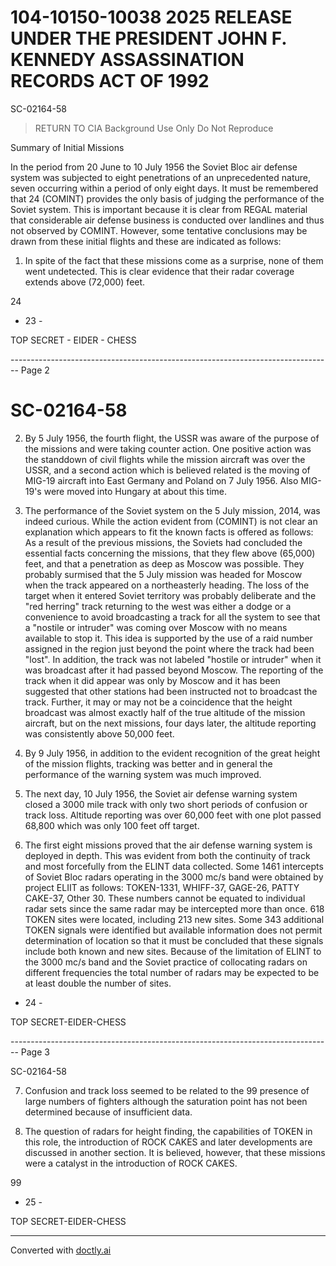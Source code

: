 # 104-10150-10038 2025 RELEASE UNDER THE PRESIDENT JOHN F. KENNEDY ASSASSINATION RECORDS ACT OF 1992

SC-02164-58

> RETURN TO CIA
> Background Use Only
> Do Not Reproduce

Summary of Initial Missions

In the period from 20 June to 10 July 1956 the Soviet Bloc air defense system was subjected to eight penetrations of an unprecedented nature, seven occurring within a period of only eight days. It must be remembered that 24 (COMINT) provides the only basis of judging the performance of the Soviet system. This is important because it is clear from REGAL material that considerable air defense business is conducted over landlines and thus not observed by COMINT. However, some tentative conclusions may be drawn from these initial flights and these are indicated as follows:

1.  In spite of the fact that these missions come as a surprise, none of them went undetected. This is clear evidence that their radar coverage extends above (72,000) feet.

24

- 23 -

TOP SECRET - EIDER - CHESS


-------------------------------------------------------------------------------- Page 2

# SC-02164-58

2. By 5 July 1956, the fourth flight, the USSR was aware of the purpose of the missions and were taking counter action. One positive action was the standdown of civil flights while the mission aircraft was over the USSR, and a second action which is believed related is the moving of MIG-19 aircraft into East Germany and Poland on 7 July 1956. Also MIG-19's were moved into Hungary at about this time.

3. The performance of the Soviet system on the 5 July mission, 2014, was indeed curious. While the action evident from (COMINT) is not clear an explanation which appears to fit the known facts is offered as follows: As a result of the previous missions, the Soviets had concluded the essential facts concerning the missions, that they flew above (65,000) feet, and that a penetration as deep as Moscow was possible. They probably surmised that the 5 July mission was headed for Moscow when the track appeared on a northeasterly heading. The loss of the target when it entered Soviet territory was probably deliberate and the "red herring" track returning to the west was either a dodge or a convenience to avoid broadcasting a track for all the system to see that a "nostile or intruder" was coming over Moscow with no means available to stop it. This idea is supported by the use of a raid number assigned in the region just beyond the point where the track had been "lost". In addition, the track was not labeled "hostile or intruder" when it was broadcast after it had passed beyond Moscow. The reporting of the track when it did appear was only by Moscow and it has been suggested that other stations had been instructed not to broadcast the track. Further, it may or may not be a coincidence that the height broadcast was almost exactly half of the true altitude of the mission aircraft, but on the next missions, four days later, the altitude reporting was consistently above 50,000 feet.

4. By 9 July 1956, in addition to the evident recognition of the great height of the mission flights, tracking was better and in general the performance of the warning system was much improved.

5. The next day, 10 July 1956, the Soviet air defense warning system closed a 3000 mile track with only two short periods of confusion or track loss. Altitude reporting was over 60,000 feet with one plot passed 68,800 which was only 100 feet off target.

6. The first eight missions proved that the air defense warning system is deployed in depth. This was evident from both the continuity of track and most forcefully from the ELINT data collected. Some 1461 intercepts of Soviet Bloc radars operating in the 3000 mc/s band were obtained by project ELIIT as follows: TOKEN-1331, WHIFF-37, GAGE-26, PATTY CAKE-37, Other 30. These numbers cannot be equated to individual radar sets since the same radar may be intercepted more than once. 618 TOKEN sites were located, including 213 new sites. Some 343 additional TOKEN signals were identified but available information does not permit determination of location so that it must be concluded that these signals include both known and new sites. Because of the limitation of ELINT to the 3000 mc/s band and the Soviet practice of collocating radars on different frequencies the total number of radars may be expected to be at least double the number of sites.

- 24 -

TOP SECRET-EIDER-CHESS


-------------------------------------------------------------------------------- Page 3

SC-02164-58

7. Confusion and track loss seemed to be related to the 99
   presence of large numbers of fighters although the saturation point
   has not been determined because of insufficient data.

8. The question of radars for height finding, the capabilities
   of TOKEN in this role, the introduction of ROCK CAKES and later
   developments are discussed in another section. It is believed,
   however, that these missions were a catalyst in the introduction
   of ROCK CAKES.

99

- 25 -

TOP SECRET-EIDER-CHESS


---
Converted with [doctly.ai](https://doctly.ai)